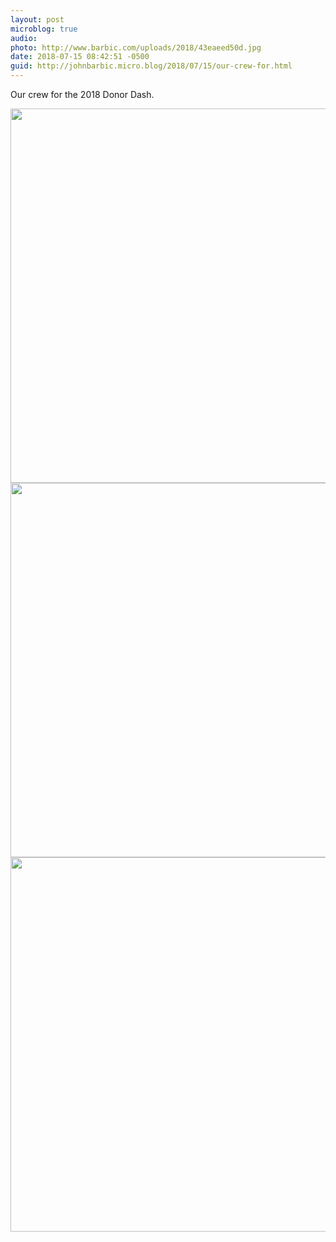 ```yaml
---
layout: post
microblog: true
audio: 
photo: http://www.barbic.com/uploads/2018/43eaeed50d.jpg
date: 2018-07-15 08:42:51 -0500
guid: http://johnbarbic.micro.blog/2018/07/15/our-crew-for.html
---
```

Our crew for the 2018 Donor Dash.

<img src="http://www.barbic.com/uploads/2018/0dca3865bf.jpg" width="600" height="599" /><img src="http://www.barbic.com/uploads/2018/3e96fdd62b.jpg" width="600" height="599" /><img src="http://www.barbic.com/uploads/2018/43eaeed50d.jpg" width="600" height="599" />

